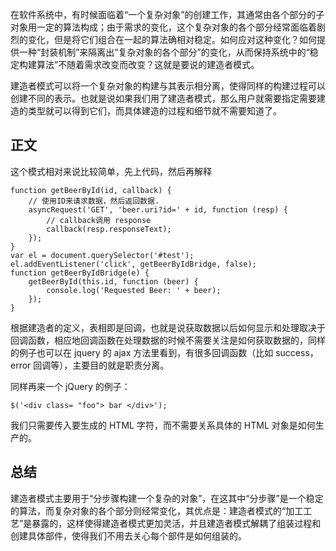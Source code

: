 在软件系统中，有时候面临着“一个复杂对象”的创建工作，其通常由各个部分的子对象用一定的算法构成；由于需求的变化，这个复杂对象的各个部分经常面临着剧烈的变化，但是将它们组合在一起的算法确相对稳定。如何应对这种变化？如何提供一种“封装机制”来隔离出“复杂对象的各个部分”的变化，从而保持系统中的“稳定构建算法”不随着需求改变而改变？这就是要说的建造者模式。

建造者模式可以将一个复杂对象的构建与其表示相分离，使得同样的构建过程可以创建不同的表示。也就是说如果我们用了建造者模式，那么用户就需要指定需要建造的类型就可以得到它们，而具体建造的过程和细节就不需要知道了。

## 正文

这个模式相对来说比较简单，先上代码，然后再解释

```
function getBeerById(id, callback) {
    // 使用ID来请求数据，然后返回数据.
    asyncRequest('GET', 'beer.uri?id=' + id, function (resp) {
        // callback调用 response
        callback(resp.responseText);
    });
}
var el = document.querySelector('#test');
el.addEventListener('click', getBeerByIdBridge, false);
function getBeerByIdBridge(e) {
    getBeerById(this.id, function (beer) {
        console.log('Requested Beer: ' + beer);
    });
}
```

根据建造者的定义，表相即是回调，也就是说获取数据以后如何显示和处理取决于回调函数，相应地回调函数在处理数据的时候不需要关注是如何获取数据的，同样的例子也可以在 jquery 的 ajax 方法里看到，有很多回调函数（比如 success，error 回调等），主要目的就是职责分离。

同样再来一个 jQuery 的例子：

```
$('<div class= "foo"> bar </div>');
```

我们只需要传入要生成的 HTML 字符，而不需要关系具体的 HTML 对象是如何生产的。

## 总结

建造者模式主要用于“分步骤构建一个复杂的对象”，在这其中“分步骤”是一个稳定的算法，而复杂对象的各个部分则经常变化，其优点是：建造者模式的“加工工艺”是暴露的，这样使得建造者模式更加灵活，并且建造者模式解耦了组装过程和创建具体部件，使得我们不用去关心每个部件是如何组装的。
